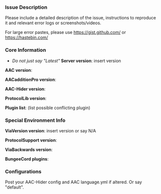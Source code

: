 ### Issue Description
Please include a detailed description of the issue, instructions to reproduce it and relevant error logs or screenshots/videos.

For large error pastes, please use https://gist.github.com/ or https://hastebin.com/

### Core Information
* _Do not just say "Latest"_
**Server version**: insert version

**AAC version**: 

**AACadditionPro version**: 

**AAC-Hider version**: 

**ProtocolLib version**: 

**Plugin list**: (list possible conflicting plugin)

### Special Environment Info
**ViaVersion version**: insert version or say N/A

**ProtocolSupport version**: 

**ViaBackwards version**: 

**BungeeCord plugins**: 

### Configurations
Post your AAC-Hider config and AAC language.yml if altered. Or say "default".
